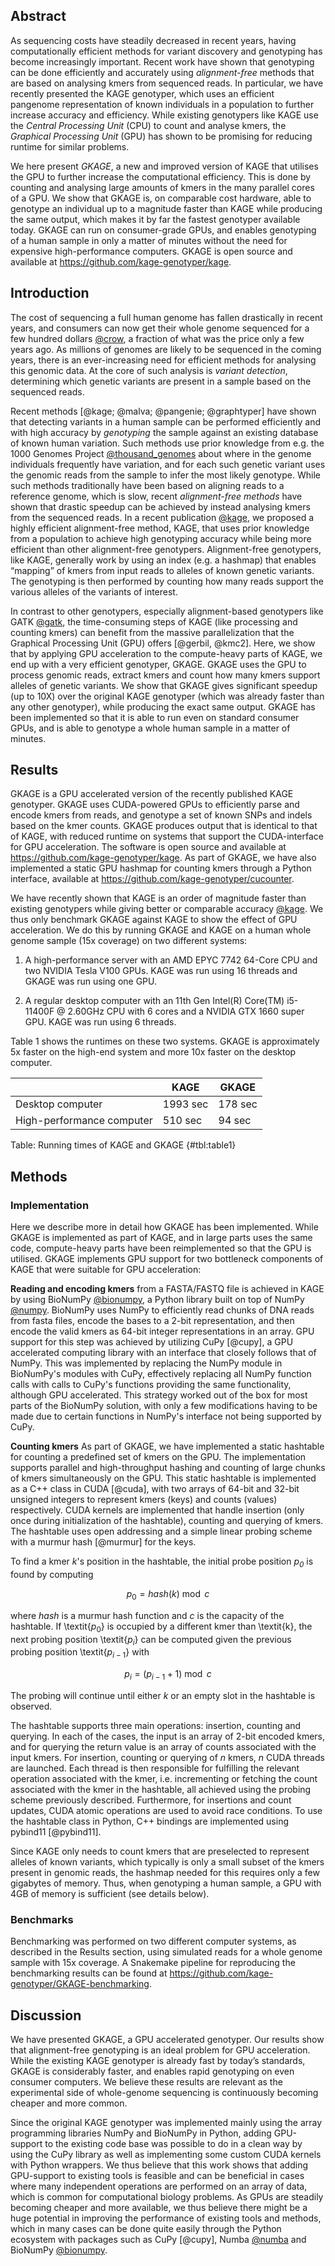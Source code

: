 

## Abstract
As sequencing costs have steadily decreased in recent years, having computationally efficient methods for variant discovery and genotyping has become increasingly important. Recent work have shown that genotyping can be done efficiently and accurately using *alignment-free* methods that are based on analysing kmers from sequenced reads. In particular, we have recently presented the KAGE genotyper, which uses an efficient pangenome representation of known individuals in a population to further increase accuracy and efficiency. While existing genotypers like KAGE use the *Central Processing Unit* (CPU) to count and analyse kmers, the *Graphical Processing Unit* (GPU)  has shown to be promising for reducing runtime for similar problems.

We here present *GKAGE*, a new and improved version of KAGE that utilises the GPU to further increase the computational efficiency. This is done by counting and analysing large amounts of kmers in the many parallel cores of a GPU. We show that GKAGE is, on comparable cost hardware, able to genotype an individual up to a magnitude faster than KAGE while producing the same output, which makes it by far the fastest genotyper available today. GKAGE can run on consumer-grade GPUs, and enables genotyping of a human sample in only a matter of minutes without the need for expensive high-performance computers. GKAGE is open source and available at <https://github.com/kage-genotyper/kage>.

## Introduction
The cost of sequencing a full human genome has fallen drastically in recent years, and consumers can now get their whole genome sequenced for a few hundred dollars [@crow], a fraction of what was the price only a few years ago. As millions of genomes are likely to be sequenced in the coming years, there is an ever-increasing need for efficient methods for analysing this genomic data. At the core of such analysis is *variant detection*, determining which genetic variants are present in a sample based on the sequenced reads.

Recent methods [@kage; @malva; @pangenie; @graphtyper] have shown that detecting variants in a human sample can be performed efficiently and with high accuracy by *genotyping* the sample against an existing database of known human variation. Such methods use prior knowledge from e.g. the 1000 Genomes Project [@thousand_genomes] about where in the genome individuals frequently have variation, and for each such genetic variant uses the genomic reads from the sample to infer the most likely genotype. While such methods traditionally have been based on aligning reads to a reference genome, which is slow, recent *alignment-free methods* have shown that drastic speedup can be achieved by instead analysing kmers from the sequenced reads. In a recent publication [@kage], we proposed a highly efficient alignment-free method, KAGE, that uses prior knowledge from a population to achieve high genotyping accuracy while being more efficient than other alignment-free genotypers. Alignment-free genotypers, like KAGE, generally work by using an index (e.g. a hashmap) that enables “mapping” of kmers from input reads to alleles of known genetic variants. The genotyping is then performed by counting how many reads support the various alleles of the variants of interest. 

In contrast to other genotypers, especially alignment-based genotypers like GATK [@gatk], the time-consuming steps of KAGE (like processing and counting kmers) can benefit from the massive parallelization that the Graphical Processing Unit (GPU) offers [@gerbil, @kmc2]. Here, we show that by applying GPU acceleration to the compute-heavy parts of KAGE, we end up with a very efficient genotyper, GKAGE. GKAGE uses the GPU to process genomic reads, extract kmers and count how many kmers support alleles of genetic variants. We show that GKAGE gives significant speedup (up to 10X) over the original KAGE genotyper (which was already faster than any other genotyper), while producing the exact same output. GKAGE has been implemented so that it is able to run even on standard consumer GPUs, and is able to genotype a whole human sample in a matter of minutes.

## Results
GKAGE is a GPU accelerated version of the recently published KAGE genotyper. GKAGE uses CUDA-powered GPUs to efficiently parse and encode kmers from reads, and genotype a set of known SNPs and indels based on the kmer counts. GKAGE produces output that is identical to that of KAGE, with reduced runtime on systems that support the CUDA-interface for GPU acceleration. The software is open source and available at <https://github.com/kage-genotyper/kage>. As part of GKAGE, we have also implemented a static GPU hashmap for counting kmers through a Python interface, available at <https://github.com/kage-genotyper/cucounter>.

We have recently shown that KAGE is an order of magnitude faster than existing genotypers while giving better or comparable accuracy [@kage]. We thus only benchmark GKAGE against KAGE to show the effect of GPU acceleration. We do this by running GKAGE and KAGE on a human whole genome sample (15x coverage) on two different systems:

1. A high-performance server with an AMD EPYC 7742 64-Core CPU and two NVIDIA Tesla V100 GPUs. KAGE was run using 16 threads and GKAGE was run using one GPU.

2. A regular desktop computer with an 11th Gen Intel(R) Core(TM) i5-11400F @ 2.60GHz CPU with 6 cores and a NVIDIA GTX 1660 super GPU. KAGE was run using 6 threads.

Table 1 shows the runtimes on these two systems. GKAGE is approximately 5x faster on the high-end system and more 10x faster on the desktop computer.


|                           | KAGE     | GKAGE   |
|---------------------------|----------|---------|
| Desktop computer          | 1993 sec | 178 sec |
| High-performance computer | 510 sec  | 94 sec |
Table: Running times of KAGE and GKAGE
{#tbl:table1}




## Methods

### Implementation
Here we describe more in detail how GKAGE has been implemented. While GKAGE is implemented as part of KAGE, and in large parts uses the same code, compute-heavy parts have been reimplemented so that the GPU is utilised. GKAGE implements GPU support for two bottleneck components of KAGE that were suitable for GPU acceleration:

**Reading and encoding kmers** from a FASTA/FASTQ file is achieved in KAGE by using BioNumPy [@bionumpy], a Python library built on top of NumPy [@numpy]. BioNumPy uses NumPy to efficiently read chunks of DNA reads from fasta files, encode the bases to a 2-bit representation, and then encode the valid kmers as 64-bit integer representations in an array. GPU support for this step was achieved by utilizing CuPy [@cupy], a GPU accelerated computing library with an interface that closely follows that of NumPy. This was implemented by replacing the NumPy module in BioNumPy's modules with CuPy, effectively replacing all NumPy function calls with calls to CuPy's functions providing the same functionality, although GPU accelerated. This strategy worked out of the box for most parts of the BioNumPy solution, with only a few modifications having to be made due to certain functions in NumPy's interface not being supported by CuPy. 


**Counting kmers** As part of GKAGE, we have implemented a static hashtable for counting a predefined set of kmers on the GPU. The implementation supports parallel and high-throughput hashing and counting of large chunks of kmers simultaneously on the GPU.
This static hashtable is implemented as a C++ class in CUDA [@cuda], with two arrays of 64-bit and 32-bit unsigned integers to represent kmers (keys) and counts (values) respectively. CUDA kernels are implemented that handle insertion (only once during initialization of the hashtable), counting and querying of kmers. The hashtable uses open addressing and a simple linear probing scheme with a murmur hash [@murmur] for the keys.

To find a kmer *k*'s position in the hashtable, the initial probe position *$p_0$* is found by computing

$$
  p_0=hash(k) \bmod c
$$


where *hash* is a murmur hash function and *c* is the capacity of the hashtable.
If \textit{$p_0$} is occupied by a different kmer than \textit{k}, the next probing position \textit{$p_i$} can be computed given the previous probing position \textit{$p_{i-1}$} with

$$
  p_i=(p_{i-1} + 1) \bmod c
$$

The probing will continue until either *k* or an empty slot in the hashtable is observed.

The hashtable supports three main operations: insertion, counting and querying.
In each of the cases, the input is an array of 2-bit encoded kmers, and for querying the return value is an array of counts associated with the input kmers. For insertion, counting or querying of *n* kmers, *n* CUDA threads are launched. Each thread is then responsible for fulfilling the relevant operation associated with the kmer, i.e. incrementing or fetching the count associated with the kmer in the hashtable, all achieved using the probing scheme previously described. Furthermore, for insertions and count updates, CUDA atomic operations are used to avoid race conditions. To use the hashtable class in Python, C++ bindings are implemented using pybind11 [@pybind11]. 

Since KAGE only needs to count kmers that are preselected to represent alleles of known variants, which typically is only a small subset of the kmers present in genomic reads, the hashmap needed for this requires only a few gigabytes of memory.
Thus, when genotyping a human sample, a GPU with 4GB of memory is sufficient (see details below).


### Benchmarks
Benchmarking was performed on two different computer systems, as described in the Results section, using simulated reads for a whole genome sample with 15x coverage. A Snakemake pipeline for reproducing the benchmarking results can be found at <https://github.com/kage-genotyper/GKAGE-benchmarking>.

## Discussion
We have presented GKAGE, a GPU accelerated genotyper. Our results show that alignment-free genotyping is an ideal problem for GPU acceleration. While the existing KAGE genotyper is already fast by today’s standards, GKAGE is considerably faster, and enables rapid genotyping on even consumer computers. We believe these results are relevant as the experimental side of whole-genome sequencing is continuously becoming cheaper and more common.

Since the original KAGE genotyper was implemented mainly using the array programming libraries NumPy and BioNumPy in Python, adding GPU-support to the existing code base was possible to do in a clean way by using the CuPy library as well as implementing some custom CUDA kernels with Python wrappers. We thus believe that this work shows that adding GPU-support to existing tools is feasible and can be beneficial in cases where many independent operations are performed on an array of data, which is common for computational biology problems. As GPUs are steadily becoming cheaper and more available, we thus believe there might be a huge potential in improving the performance of existing tools and methods, which in many cases can be done quite easily through the Python ecosystem with packages such as CuPy [@cupy], Numba [@numba] and BioNumPy [@bionumpy].



[@malva]: doi:10.1016/j.isci.2019.07.011
[@kage]: doi:10.1186/s13059-022-02771-2
[@jellyfish]: doi:10.1093/bioinformatics/btr011 
[@numpy]: doi:10.1038/s41586-020-2649-2
[@thousand_genomes]: doi:10.1038/nature15393
[@graphtyper]: doi:10.1038/ng.3964
[@gerbil]: doi:10.1186/s13015-017-0097-9
[@kmc2]: doi:10.1109/ASAP.2018.8445084
[@bionumpy]: doi:10.1101/2022.12.21.521373
[@numba]: doi:10.1145/2833157.2833162
[@pangenie]: doi:10.1038/s41588-022-01043-w
[@crow]: doi:10.1016/j.cell.2019.02.041
[@gatk]: doi:10.1101/201178
